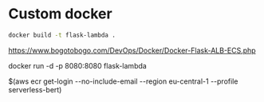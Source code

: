 # Custom docker

```bash
docker build -t flask-lambda .
```

https://www.bogotobogo.com/DevOps/Docker/Docker-Flask-ALB-ECS.php

docker run -d -p 8080:8080 flask-lambda

$(aws ecr get-login --no-include-email --region eu-central-1 --profile serverless-bert)
